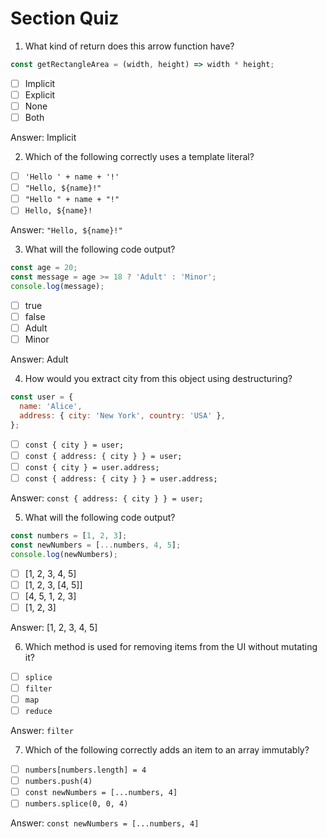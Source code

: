 # Section Quiz

1. What kind of return does this arrow function have?

```javascript
const getRectangleArea = (width, height) => width * height;
```

- [ ] Implicit
- [ ] Explicit
- [ ] None
- [ ] Both

Answer: Implicit

2. Which of the following correctly uses a template literal?

- [ ] `'Hello ' + name + '!'`
- [ ] `"Hello, ${name}!"`
- [ ] `"Hello " + name + "!"`
- [ ] `Hello, ${name}!`

Answer: `"Hello, ${name}!"`

3. What will the following code output?

```javascript
const age = 20;
const message = age >= 18 ? 'Adult' : 'Minor';
console.log(message);
```

- [ ] true
- [ ] false
- [ ] Adult
- [ ] Minor

Answer: Adult

4. How would you extract city from this object using destructuring?

```javascript
const user = {
  name: 'Alice',
  address: { city: 'New York', country: 'USA' },
};
```

- [ ] `const { city } = user;`
- [ ] `const { address: { city } } = user;`
- [ ] `const { city } = user.address;`
- [ ] `const { address: { city } } = user.address;`

Answer: `const { address: { city } } = user;`

5. What will the following code output?

```javascript
const numbers = [1, 2, 3];
const newNumbers = [...numbers, 4, 5];
console.log(newNumbers);
```

- [ ] [1, 2, 3, 4, 5]
- [ ] [1, 2, 3, [4, 5]]
- [ ] [4, 5, 1, 2, 3]
- [ ] [1, 2, 3]

Answer: [1, 2, 3, 4, 5]

6. Which method is used for removing items from the UI without mutating it?

- [ ] `splice`
- [ ] `filter`
- [ ] `map`
- [ ] `reduce`

Answer: `filter`

7. Which of the following correctly adds an item to an array immutably?

- [ ] `numbers[numbers.length] = 4`
- [ ] `numbers.push(4)`
- [ ] `const newNumbers = [...numbers, 4]`
- [ ] `numbers.splice(0, 0, 4)`

Answer: `const newNumbers = [...numbers, 4]`
